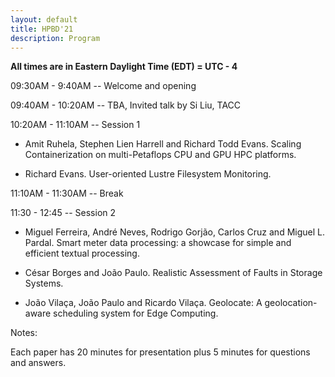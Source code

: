 ```yaml
---
layout: default
title: HPBD'21
description: Program
---
```


**All times are in Eastern Daylight Time (EDT) = UTC - 4**

09:30AM - 9:40AM -- Welcome and opening

09:40AM - 10:20AM -- TBA, Invited talk by Si Liu, TACC

10:20AM - 11:10AM -- Session 1

* Amit Ruhela, Stephen Lien Harrell and Richard Todd Evans. Scaling Containerization on multi-Petaflops CPU and GPU HPC platforms.

* Richard Evans. User-oriented Lustre Filesystem Monitoring.

11:10AM - 11:30AM -- Break

11:30 - 12:45 -- Session 2

* Miguel Ferreira, André Neves, Rodrigo Gorjão, Carlos Cruz and Miguel L. Pardal. Smart meter data processing: a showcase for simple and efficient textual processing.

* César Borges and João Paulo.	Realistic Assessment of Faults in Storage Systems.

* João Vilaça, João Paulo and Ricardo Vilaça. Geolocate: A geolocation-aware scheduling system for Edge Computing.

Notes:

Each paper has 20 minutes for presentation plus 5 minutes for questions and answers.
